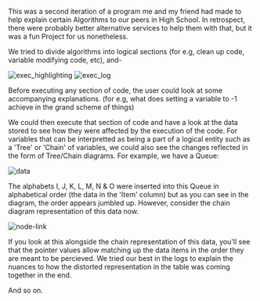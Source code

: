 This was a second iteration of a program me and my friend had made to help explain certain Algorithms to our peers in High School. In retrospect, there were probably better alternative services to help them with that, but it was a fun Project for us nonetheless.

We tried to divide algorithms into logical sections (for e.g, clean up code, variable modifying code, etc), and-

![exec_highlighting](https://user-images.githubusercontent.com/34099661/112932300-647edb80-913d-11eb-9428-3439337d89b7.png)
![exec_log](https://user-images.githubusercontent.com/34099661/112932354-7791ab80-913d-11eb-9471-3ddbe5acf24d.png)

Before executing any section of code, the user could look at some accompanying explanations. (for e.g, what does setting a variable to -1 achieve in the grand scheme of things)

We could then execute that section of code and have a look at the data stored to see how they were affected by the execution of the code. For variables that can be interpretted as being a part of a logical entity such as a 'Tree' or 'Chain' of variables, we could also see the changes reflected in the form of Tree/Chain diagrams. For example, we have a Queue:

![data](https://user-images.githubusercontent.com/34099661/112932399-8b3d1200-913d-11eb-9341-ee238de4a040.png)

The alphabets I, J, K, L, M, N & O were inserted into this Queue in alphabetical order (the data in the 'Item' column) but as you can see in the diagram, the order appears jumbled up. However, consider the chain diagram representation of this data now.

![node-link](https://user-images.githubusercontent.com/34099661/112932433-9ee87880-913d-11eb-83c0-396f3a9d6c59.png)

If you look at this alongside the chain representation of this data, you'll see that the pointer values allow matching up the data items in the order they are meant to be percieved. We tried our best in the logs to explain the nuances to how the distorted representation in the table was coming together in the end. 

And so on.
